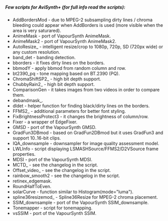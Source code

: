 ##### Few scripts for AviSynth+ (for full info read the scripts):

- AddBordersMod - due to MPEG-2 subsampling dirty lines / chroma bleeding could appear when AddBorders is used (more visible when the area is very saturared).
- AnimeMask - port of VapourSynth AnimeMask.
- AnimeMask2 - port of VapourSynth AnimeMask2.
- AutoResize_ - intelligent resize/crop to 1080p, 720p, SD (720px wide) or any custom resolution.
- band_det - banding detection.
- bborders - it fixes dirty lines on the borders.
- bbmodY - apply bbmod from random column and row.
- bt2390_pq - tone mapping based on BT.2390 (PQ).
- ChromaShiftSP2_ - high bit depth support.
- ChubbyRain2_ - high bit depth support.
- ComparisonGen - it takes images from two videos in order to compare them.
- debandmask_.
- dldet - helper function for finding black/dirty lines on the borders.
- FFMS2_ - additional parameters for better font styling.
- FixBrightnessProtect3 - it changes the brightness of column/row.
- Fixer - a wrapper of EdgeFixer.
- GMSD - port of the VapourSynth GMSD.
- GradFun3DBmod - based on GradFun2DBmod but it uses GradFun3 and support 10..16-bit clips.
- IQA_downsample - downsampler for image quality assessment model.
- LWLInfo - script displaying LSMASHSource/FFMS2/D2VSource frame properties.
- MDSI - port of the VapourSynth MDSI.
- MCTD_ - see the changelog in the script.
- Offset_video_ - see the changelog in the script.
- rainbow_smooth2 - see the changelog in the script.
- retinex_edgemask.
- RoundHalfToEven.
- solarCurve - function similar to Histogram(mode="luma").
- spline36resizemod_ - Spline36Resize for MPEG-2 chroma placement.
- SSIM_downsample - port of the VapourSynth SSIM_downsample.
- Tonemapper - script for tonemapping.
- vsSSIM - port of the VapourSynth SSIM.
